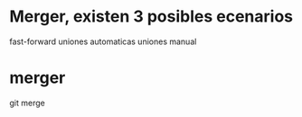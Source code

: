 # Merger, existen 3 posibles ecenarios

fast-forward
uniones automaticas
uniones manual

# merger
git merge <rama>